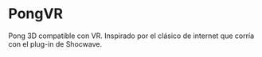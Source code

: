 # PongVR
Pong 3D compatible con VR. Inspirado por el clásico de internet que corría con el plug-in de Shocwave. 
